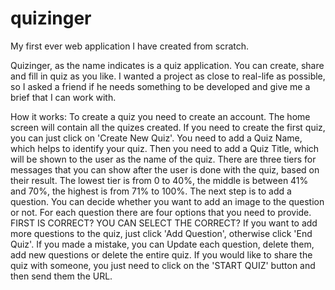 # quizinger
My first ever web application I have created from scratch.

Quizinger, as the name indicates is a quiz application. You can create, share and fill in quiz as you like.
I wanted a project as close to real-life as possible, so I asked a friend if he needs something to be developed and give me a brief that I can work with.

How it works:
To create a quiz you need to create an account.
The home screen will contain all the quizes created. If you need to create the first quiz, you can just click on 'Create New Quiz'.
You need to add a Quiz Name, which helps to identify your quiz.
Then you need to add a Quiz Title, which will be shown to the user as the name of the quiz.
There are three tiers for messages that you can show after the user is done with the quiz, based on their result. The lowest tier is from 0 to 40%, the middle is between 41% and 70%, the highest is from 71% to 100%.
The next step is to add a question. You can decide whether you want to add an image to the question or not. For each question there are four options that you need to provide. FIRST IS CORRECT? YOU CAN SELECT THE CORRECT?
If you want to add more questions to the quiz, just click 'Add Question', otherwise click 'End Quiz'.
If you made a mistake, you can Update each question, delete them, add new questions or delete the entire quiz.
If you would like to share the quiz with someone, you just need to click on the 'START QUIZ' button and then send them the URL.
